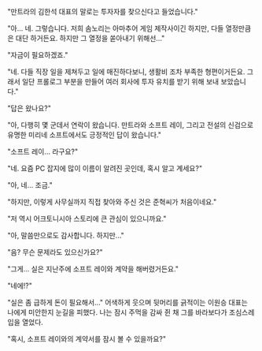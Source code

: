 "만트라의 김한석 대표의 말로는 투자자를 찾으신다고 들었습니다." 

"아... 네. 그렇습니다. 저희 솜노리는 아마추어 게임 제작사이긴 하지만, 다들 열정만큼은 대단 하거든요. 하지만 그 열정을 쏟아내기 위해선..." 

"자금이 필요하겠죠." 

"네. 다들 직장 일을 제쳐두고 일에 매진하다보니, 생활비 조차 부족한 형편이거든요. 그래서 일단 프롤로그 부분을 만들어 여러 회사에 투자 유치를 받기 위해 보내 보았습니다." 

"답은 왔나요?" 

"아, 다행히 몇 군데서 연락이 왔습니다. 만트라와 소프트 레이, 그리고 전설의 신검으로 유명한 미리네 소프트에서도 긍정적인 답이 왔습니다." 

"소프트 레이... 라구요?" 

"네. 요즘 PC 잡지에 많이 이름이 알려진 곳인데, 혹시 알고 계세요?" 

"아, 네... 조금." 

"하지만, 이렇게 사무실까지 직접 찾아와 주신 것은 준혁씨가 처음이네요." 

"저 역시 어크토니시아 스토리에 큰 관심이 있으니까요." 

"아, 말씀만으로도 감사합니다. 하지만..." 

"음? 무슨 문제라도 있으신가요?" 

"그게... 실은 지난주에 소프트 레이와 계약을 해버렸거든요." 

"네에!?" 

"실은 좀 급하게 돈이 필요해서..." 
어색하게 웃으며 뒷머리를 긁적이는 이원승 대표는 나에게 미안한지 눈길을 피했다. 
나는 잠시 주먹을 감싸 쥔 채 그를 바라보다가 조심스레 입을 열었다. 

"혹시, 소프트 레이와의 계약서를 잠시 볼 수 있을까요?" 